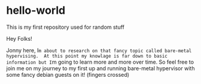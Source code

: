 # hello-world
This is my first repository used for random stuff

Hey Folks!

Jonny here, I`m about to research on that fancy topic called bare-metal hypervising. 
At this point my knowlage is far down to basic information but I`m going to learn
more and more over time. So feel free to join me on my journey to my first up and 
running bare-metal hypervisor with some fancy debian guests on it! (fingers crossed)
